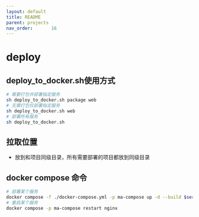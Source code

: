 ```yaml
---
layout: default
title: README
parent: projects
nav_order:       16
---
```


# deploy

## deploy_to_docker.sh使用方式

```bash
# 需要打包并部署指定服务
sh deploy_to_docker.sh package web
# 无需打包仅部署指定服务
sh deploy_to_docker.sh web
# 部署所有服务
sh deploy_to_docker.sh
```

## 拉取位置

- 放到和项目同级目录，所有需要部署的项目都放到同级目录

## docker compose 命令

```bash
# 部署某个服务
docker compose -f ./docker-compose.yml -p ma-compose up -d --build $service_name
# 重启某个服务
docker compose -p ma-compose restart nginx
```
